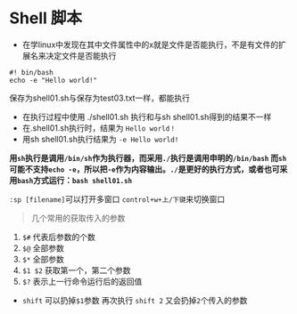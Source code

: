 # Shell 脚本

+ 在学linux中发现在其中文件属性中的x就是文件是否能执行，不是有文件的扩展名来决定文件是否能执行

```
#! bin/bash
echo -e "Hello world!"
```
保存为shell01.sh与保存为test03.txt一样，都能执行

+ 在执行过程中使用 ./shell01.sh 执行和与sh shell01.sh得到的结果不一样
+ 在.shell01.sh执行时，结果为 `Hello world！`
+ 用sh shell01.sh执行结果为 `-e Hello world!`

**用`sh`执行是调用`/bin/sh`作为执行器，而采用`./`执行是调用申明的`/bin/bash`
而`sh`可能不支持`echo -e`，所以把`-e`作为内容输出。`./`是更好的执行方式，或者也可采用`bash`方式运行：`bash shell01.sh`**

`:sp [filename]`可以打开多窗口 `control+w+上/下键`来切换窗口


> 几个常用的获取传入的参数

1. `$#` 代表后参数的个数
2. `$@` 全部参数
3. `$*` 全部参数
4. `$1 $2` 获取第一个，第二个参数
5. `$?` 表示上一行命令运行后的返回值

+ `shift` 可以扔掉`$1`参数 再次执行 `shift 2` 又会扔掉`2`个传入的参数


